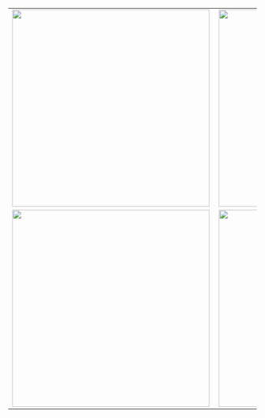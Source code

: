 <center>
<table>
  <tr>
      <td><img width="400px" align="left" src="https://github-readme-stats.vercel.app/api/top-langs/?username=edurodriguesdias&hide=html&layout=compact&theme=vue" /></td>
      <td><img width="400px" align="left" src="https://github-readme-stats.vercel.app/api?username=edurodriguesdias&theme=vue" /></td>
  </tr>  
    <tr>
      <td><img width="400px" align="left" src="https://github-readme-stats.vercel.app/api/pin/?username=edurodriguesdias&repo=julia_is_hungry_app&theme=vue" /></td>
      <td><img width="400px" align="left" src="https://github-readme-stats.vercel.app/api/pin/?username=edurodriguesdias&repo=iweather_ionic_app&theme=vue" /></td>
  </tr>  
</table>
</center>
